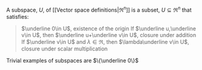 
A subspace, $U$, of [[Vector space definitions|$\Re^n$]] is a subset, $U\subseteq\Re^n$ that satisfies:
> $\underline 0\in U$, existence of the origin
> If $\underline u,\underline v\in U$, then $\underline u+\underline v\in U$, closure under addition
> If $\underline v\in U$ and $\lambda\in\Re$, then $\lambda\underline v\in U$, closure under scalar multiplication

Trivial examples of subspaces are $\{\underline 0\}$